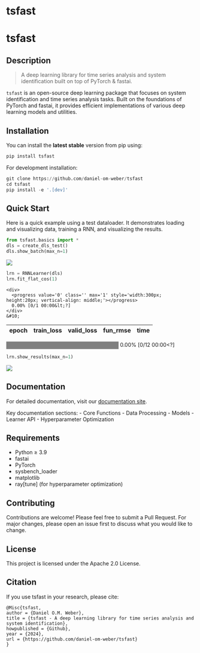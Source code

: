 # tsfast


<!-- WARNING: THIS FILE WAS AUTOGENERATED! DO NOT EDIT! -->

# tsfast

## Description

> A deep learning library for time series analysis and system
> identification built on top of PyTorch & fastai.

`tsfast` is an open-source deep learning package that focuses on system
identification and time series analysis tasks. Built on the foundations
of PyTorch and fastai, it provides efficient implementations of various
deep learning models and utilities.

## Installation

You can install the **latest stable** version from pip using:

``` python
pip install tsfast
```

For development installation:

``` python
git clone https://github.com/daniel-om-weber/tsfast
cd tsfast
pip install -e '.[dev]'
```

## Quick Start

Here is a quick example using a test dataloader. It demonstrates loading
and visualizing data, training a RNN, and visualizing the results.

``` python
from tsfast.basics import *
dls = create_dls_test()
dls.show_batch(max_n=1)
```

![](index_files/figure-commonmark/cell-3-output-1.png)

``` python
lrn = RNNLearner(dls)
lrn.fit_flat_cos(1)
```

<style>
    /* Turns off some styling */
    progress {
        /* gets rid of default border in Firefox and Opera. */
        border: none;
        /* Needs to be in here for Safari polyfill so background images work as expected. */
        background-size: auto;
    }
    progress:not([value]), progress:not([value])::-webkit-progress-bar {
        background: repeating-linear-gradient(45deg, #7e7e7e, #7e7e7e 10px, #5c5c5c 10px, #5c5c5c 20px);
    }
    .progress-bar-interrupted, .progress-bar-interrupted::-webkit-progress-bar {
        background: #F44336;
    }
</style>

    <div>
      <progress value='0' class='' max='1' style='width:300px; height:20px; vertical-align: middle;'></progress>
      0.00% [0/1 00:00&lt;?]
    </div>
    &#10;

| epoch | train_loss | valid_loss | fun_rmse | time |
|-------|------------|------------|----------|------|

<p>
&#10;    <div>
      <progress value='0' class='' max='12' style='width:300px; height:20px; vertical-align: middle;'></progress>
      0.00% [0/12 00:00&lt;?]
    </div>
    &#10;

``` python
lrn.show_results(max_n=1)
```

<style>
    /* Turns off some styling */
    progress {
        /* gets rid of default border in Firefox and Opera. */
        border: none;
        /* Needs to be in here for Safari polyfill so background images work as expected. */
        background-size: auto;
    }
    progress:not([value]), progress:not([value])::-webkit-progress-bar {
        background: repeating-linear-gradient(45deg, #7e7e7e, #7e7e7e 10px, #5c5c5c 10px, #5c5c5c 20px);
    }
    .progress-bar-interrupted, .progress-bar-interrupted::-webkit-progress-bar {
        background: #F44336;
    }
</style>

![](index_files/figure-commonmark/cell-5-output-3.png)

## Documentation

For detailed documentation, visit our [documentation
site](https://daniel-om-weber.github.io/tsfast/).

Key documentation sections: - Core Functions - Data Processing -
Models - Learner API - Hyperparameter Optimization

## Requirements

- Python ≥ 3.9
- fastai
- PyTorch
- sysbench_loader
- matplotlib
- ray\[tune\] (for hyperparameter optimization)

## Contributing

Contributions are welcome! Please feel free to submit a Pull Request.
For major changes, please open an issue first to discuss what you would
like to change.

## License

This project is licensed under the Apache 2.0 License.

## Citation

If you use tsfast in your research, please cite:

``` text
@Misc{tsfast,
author = {Daniel O.M. Weber},
title = {tsfast - A deep learning library for time series analysis and system identification},
howpublished = {Github},
year = {2024},
url = {https://github.com/daniel-om-weber/tsfast}
}
```
